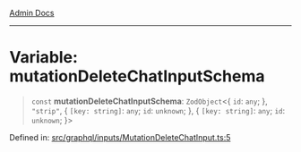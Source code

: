 [Admin Docs](/)

***

# Variable: mutationDeleteChatInputSchema

> `const` **mutationDeleteChatInputSchema**: `ZodObject`\<\{ `id`: `any`; \}, `"strip"`, \{ `[key: string]`: `any`;  `id`: `unknown`; \}, \{ `[key: string]`: `any`;  `id`: `unknown`; \}\>

Defined in: [src/graphql/inputs/MutationDeleteChatInput.ts:5](https://github.com/Suyash878/talawa-api/blob/4657139c817cb5935454def8fb620b05175365a9/src/graphql/inputs/MutationDeleteChatInput.ts#L5)
